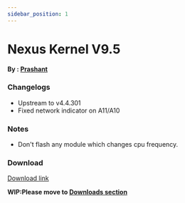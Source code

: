 ```yaml
---
sidebar_position: 1
---
```


# Nexus Kernel V9.5 #

**By : [Prashant](https://t.me/ImPrashantt)**

### Changelogs ###
- Upstream to v4.4.301 
- Fixed network indicator on A11/A10

### Notes ###
- Don't flash any module which changes cpu frequency.

### Download ###
[Download link](https://downloads.nexuskernel.workers.dev/0:/lavender/x9.5/)


**WIP:Please move to [Downloads section](../../download/lavender/latest)**
